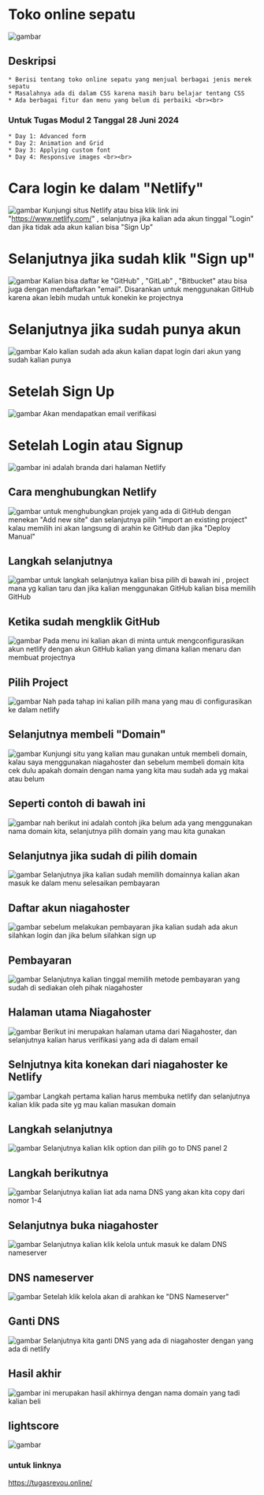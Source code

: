 # Toko online sepatu

![gambar](./gambar\bg_sepatu.jpg)

## Deskripsi
    * Berisi tentang toko online sepatu yang menjual berbagai jenis merek sepatu
    * Masalahnya ada di dalam CSS karena masih baru belajar tentang CSS
    * Ada berbagai fitur dan menu yang belum di perbaiki <br><br>

### Untuk Tugas Modul 2 Tanggal 28 Juni 2024
    * Day 1: Advanced form
    * Day 2: Animation and Grid
    * Day 3: Applying custom font
    * Day 4: Responsive images <br><br>

# Cara login ke dalam "Netlify"
![gambar](./Tugas%20SS/login%20netlify/Login%20Netlify.jpg)
    Kunjungi situs Netlify atau bisa klik link ini "https://www.netlify.com/" , selanjutnya jika kalian ada akun tinggal "Login" dan jika tidak ada akun kalian bisa "Sign Up"

# Selanjutnya jika sudah klik "Sign up"
![gambar](./Tugas%20SS/login%20netlify/Untuk%20“SIGN%20UP”.jpg)
    Kalian bisa daftar ke "GitHub" , "GitLab" , "Bitbucket" atau bisa juga dengan mendaftarkan "email". Disarankan untuk menggunakan GitHub karena akan lebih mudah untuk konekin ke projectnya

# Selanjutnya jika sudah punya akun
![gambar](./Tugas%20SS/login%20netlify/Menu%20login.jpg)
    Kalo kalian sudah ada akun kalian dapat login dari akun yang sudah kalian punya

# Setelah Sign Up 
![gambar](./Tugas%20SS/login%20netlify/Email%20verif.jpg)
    Akan mendapatkan email verifikasi

# Setelah Login atau Signup
![gambar](./Tugas%20SS/login%20netlify/setelah%20login%20netlify.png)
    ini adalah branda dari halaman Netlify

## Cara menghubungkan Netlify
![gambar](./Tugas%20SS/Hub%20netlify%20ke%20github/langkah1.png)
    untuk menghubungkan projek yang ada di GitHub dengan menekan "Add new site" dan selanjutnya pilih "import an existing project" kalau memilih ini akan langsung di arahin ke GitHub dan jika "Deploy Manual"

## Langkah selanjutnya
![gambar](./Tugas%20SS/Hub%20netlify%20ke%20github/langkah2.png)
    untuk langkah selanjutnya kalian bisa pilih di bawah ini , project mana yg kalian taru dan jika kalian menggunakan GitHub kalian bisa memilih GitHub

## Ketika sudah mengklik GitHub
![gambar](./Tugas%20SS/Hub%20netlify%20ke%20github/langkah3.png)
    Pada menu ini kalian akan di minta untuk mengconfigurasikan akun netlify dengan akun GitHub kalian yang dimana kalian menaru dan membuat projectnya

## Pilih Project
![gambar](./Tugas%20SS/Hub%20netlify%20ke%20github/langkah4.png)
    Nah pada tahap ini kalian pilih mana yang mau di configurasikan ke dalam netlify

## Selanjutnya membeli "Domain"
![gambar](./Tugas%20SS/Niagahoster/cek%20domain.png)
    Kunjungi situ yang kalian mau gunakan untuk membeli domain, kalau saya menggunakan niagahoster dan sebelum membeli domain kita cek dulu apakah domain dengan nama yang kita mau sudah ada yg makai atau belum

## Seperti contoh di bawah ini
![gambar](./Tugas%20SS/Niagahoster/pilih%20domain.png)
    nah berikut ini adalah contoh jika belum ada yang menggunakan nama domain kita, selanjutnya pilih domain yang mau kita gunakan

## Selanjutnya jika sudah di pilih domain
![gambar](./Tugas%20SS/Niagahoster/selesaikan%20pesanan.png)
    Selanjutnya jika kalian sudah memilih domainnya kalian akan masuk ke dalam menu selesaikan pembayaran

## Daftar akun niagahoster
![gambar](./Tugas%20SS/Niagahoster/buat%20akun.png)
    sebelum melakukan pembayaran jika kalian sudah ada akun silahkan login dan jika belum silahkan sign up

## Pembayaran
![gambar](./Tugas%20SS/Niagahoster/metode%20pembayaran.png)
    Selanjutnya kalian tinggal memilih metode pembayaran yang sudah di sediakan oleh pihak niagahoster

## Halaman utama Niagahoster
![gambar](./Tugas%20SS/Niagahoster/Halaman%20utama.png)
    Berikut ini merupakan halaman utama dari Niagahoster, dan selanjutnya kalian harus verifikasi yang ada di dalam email

## Selnjutnya kita konekan dari niagahoster ke Netlify
![gambar](./Tugas%20SS/proyek/langkah1.png)
    Langkah pertama kalian harus membuka netlify dan selanjutnya kalian klik pada site yg mau kalian masukan domain

## Langkah selanjutnya
![gambar](./Tugas%20SS/proyek/langkah2.png)
    Selanjutnya kalian klik option dan pilih go to DNS panel 2

## Langkah berikutnya
![gambar](./Tugas%20SS/proyek/langkah3.png)
    Selanjutnya kalian liat ada nama DNS yang akan kita copy dari nomor 1-4

## Selanjutnya buka niagahoster
![gambar](./Tugas%20SS/proyek/klik%20kelola.png)
    Selanjutnya kalian klik kelola untuk masuk ke dalam DNS nameserver

## DNS nameserver
![gambar](./Tugas%20SS/proyek/Nameserver.png)
    Setelah klik kelola akan di arahkan ke "DNS Nameserver"

## Ganti DNS
![gambar](./Tugas%20SS/proyek/ganti%20dns.png)
    Selanjutnya kita ganti DNS yang ada di niagahoster dengan yang ada di netlify

## Hasil akhir
![gambar](./Tugas%20SS/proyek/hasil%20akhir.png)
    ini merupakan hasil akhirnya dengan nama domain yang tadi kalian beli

## lightscore
![gambar](./Tugas%20SS/proyek/lightscore.png)

### untuk linknya

https://tugasrevou.online/